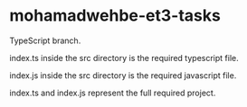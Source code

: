 # mohamadwehbe-et3-tasks
TypeScript branch.

index.ts inside the src directory is the required typescript file.

index.js inside the src directory is the required javascript file.

index.ts and index.js represent the full required project.
